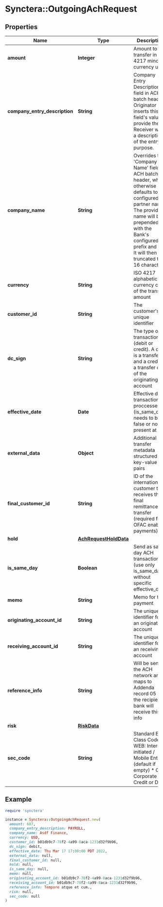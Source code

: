 # Synctera::OutgoingAchRequest

## Properties

| Name | Type | Description | Notes |
| ---- | ---- | ----------- | ----- |
| **amount** | **Integer** | Amount to transfer in ISO 4217 minor currency units |  |
| **company_entry_description** | **String** | Company Entry Description field in ACH batch header. Originator inserts this field&#39;s value to provide the Receiver with a description of the entry&#39;s purpose. | [optional] |
| **company_name** | **String** | Overrides the &#39;Company Name&#39; field in ACH batch header, which otherwise defaults to the configured partner name. The provided name will be prepended with the Bank&#39;s configured prefix and a *. It will then be truncated to 16 characters. | [optional] |
| **currency** | **String** | ISO 4217 alphabetic currency code of the transfer amount |  |
| **customer_id** | **String** | The customer&#39;s unique identifier |  |
| **dc_sign** | **String** | The type of transaction (debit or credit). A debit is a transfer in and a credit is a transfer out of the originating account |  |
| **effective_date** | **Date** | Effective date transaction proccesses (is_same_day needs to be false or not present at all) | [optional] |
| **external_data** | **Object** | Additional transfer metadata structured as key-value pairs | [optional] |
| **final_customer_id** | **String** | ID of the international customer that receives the final remittance transfer (required for OFAC enabled payments) | [optional] |
| **hold** | [**AchRequestHoldData**](AchRequestHoldData.md) |  | [optional] |
| **is_same_day** | **Boolean** | Send as same day ACH transaction (use only is_same_day without specific effective_date) | [optional] |
| **memo** | **String** | Memo for the payment | [optional] |
| **originating_account_id** | **String** | The unique identifier for an originating account |  |
| **receiving_account_id** | **String** | The unique identifier for an receiving account |  |
| **reference_info** | **String** | Will be sent to the ACH network and maps to Addenda record 05 - the recipient bank will receive this info | [optional] |
| **risk** | [**RiskData**](RiskData.md) |  | [optional] |
| **sec_code** | **String** | Standard Entry Class Code: * WEB: Internet initiated / Mobile Entry (default if empty) * CCD: Corporate Credit or Debit | [optional][default to &#39;WEB&#39;] |

## Example

```ruby
require 'synctera'

instance = Synctera::OutgoingAchRequest.new(
  amount: 607,
  company_entry_description: PAYROLL,
  company_name: Asdf Finance,
  currency: USD,
  customer_id: b01db9c7-78f2-4a99-8aca-1231d32f9b96,
  dc_sign: debit,
  effective_date: Thu Mar 17 17:00:00 PDT 2022,
  external_data: null,
  final_customer_id: null,
  hold: null,
  is_same_day: null,
  memo: null,
  originating_account_id: b01db9c7-78f2-4a99-8aca-1231d32f9b96,
  receiving_account_id: b01db9c7-78f2-4a99-8aca-1231d32f9b96,
  reference_info: Tempore atque et cum.,
  risk: null,
  sec_code: null
)
```

